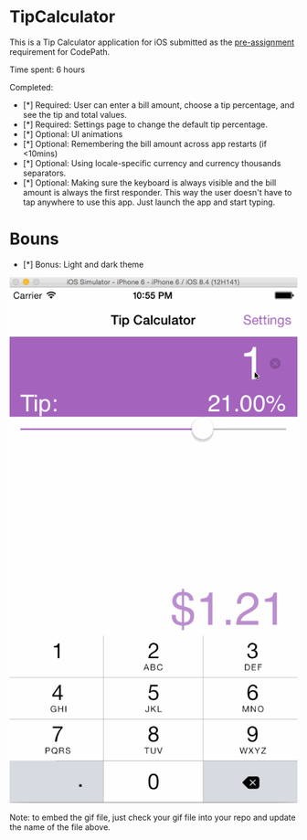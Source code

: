 # TipCalculator

This is a Tip Calculator application for iOS submitted as the [pre-assignment](https://gist.github.com/timothy1ee/7747214) requirement for CodePath.

Time spent: 6 hours

Completed:

* [\*] Required: User can enter a bill amount, choose a tip percentage, and see the tip and total values.
* [\*] Required: Settings page to change the default tip percentage.
* [\*] Optional: UI animations
* [\*] Optional: Remembering the bill amount across app restarts (if <10mins)
* [\*] Optional: Using locale-specific currency and currency thousands separators.
* [\*] Optional: Making sure the keyboard is always visible and the bill amount is always the first responder. This way the user doesn't have to tap anywhere to use this app. Just launch the app and start typing.

# Bouns

* [\*] Bonus: Light and dark theme 

![Video Walkthrough](WalkThrough.gif)

Note: to embed the gif file, just check your gif file into your repo and update the name of the file above.

